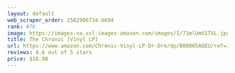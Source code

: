 ```yaml
---
layout: default 
﻿web_scraper_order: 1582906734-6694
rank: #76
image: https://images-na.ssl-images-amazon.com/images/I/71mlUmU1TVL.jpg
title: The Chronic [Vinyl LP]
url: https://www.amazon.com/Chronic-Vinyl-LP-Dr-Dre/dp/B00005AQEU/ref=zg_mw_music_76?_encoding=UTF8&psc=1&refRID=X8V12YXMQG7N6EH1X8Q3
reviews: 4.6 out of 5 stars
price: $18.98 
---
```

